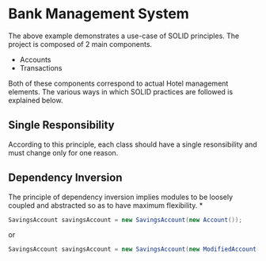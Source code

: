 # Bank Management System

The above example demonstrates a use-case of SOLID principles. The project is composed of 2 main components.
* Accounts
* Transactions

Both of these components correspond to actual Hotel management elements. The various ways in which SOLID practices are followed is explained below.

## Single Responsibility 
According to this principle, each class should have a single resonsibility and must change only for one reason.



## Dependency Inversion
The principle of dependency inversion implies modules to be loosely coupled and abstracted so as to have maximum flexibility.
* 

```java
SavingsAccount savingsAccount = new SavingsAccount(new Account());
```
or

```java
SavingsAccount savingsAccount = new SavingsAccount(new ModifiedAccount());
```

